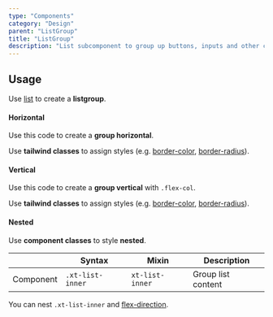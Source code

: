 ```yaml
---
type: "Components"
category: "Design"
parent: "ListGroup"
title: "ListGroup"
description: "List subcomponent to group up buttons, inputs and other content."
---
```


## Usage

Use [list](/components/list) to create a **listgroup**.

#### Horizontal

Use this code to create a **group horizontal**.

Use **tailwind classes** to assign styles (e.g. [border-color](https://tailwindcss.com/docs/border-color), [border-radius](https://tailwindcss.com/docs/border-radius)).

<demo>
  <demoinline src="demos/components/list-group/usage">
  </demoinline>
</demo>

#### Vertical

Use this code to create a **group vertical** with `.flex-col`.

Use **tailwind classes** to assign styles (e.g. [border-color](https://tailwindcss.com/docs/border-color), [border-radius](https://tailwindcss.com/docs/border-radius)).

<demo>
  <demoinline src="demos/components/list-group/usage-vertical">
  </demoinline>
</demo>

#### Nested

Use **component classes** to style **nested**.

<div class="xt-overflow-sub overflow-y-hidden overflow-x-scroll my-5 xt-my-auto w-full">

|                      | Syntax                          | Mixin            | Description                   |
| ----------------------- | ---------------------------- | -----------------| ----------------------------- |
| Component                  | `.xt-list-inner`       | `xt-list-inner`                | Group list content            |

</div>

You can nest `.xt-list-inner` and [flex-direction](https://tailwindcss.com/docs/flex-direction).

<demo>
  <demoinline src="demos/components/list-group/usage-nested">
  </demoinline>
</demo>
